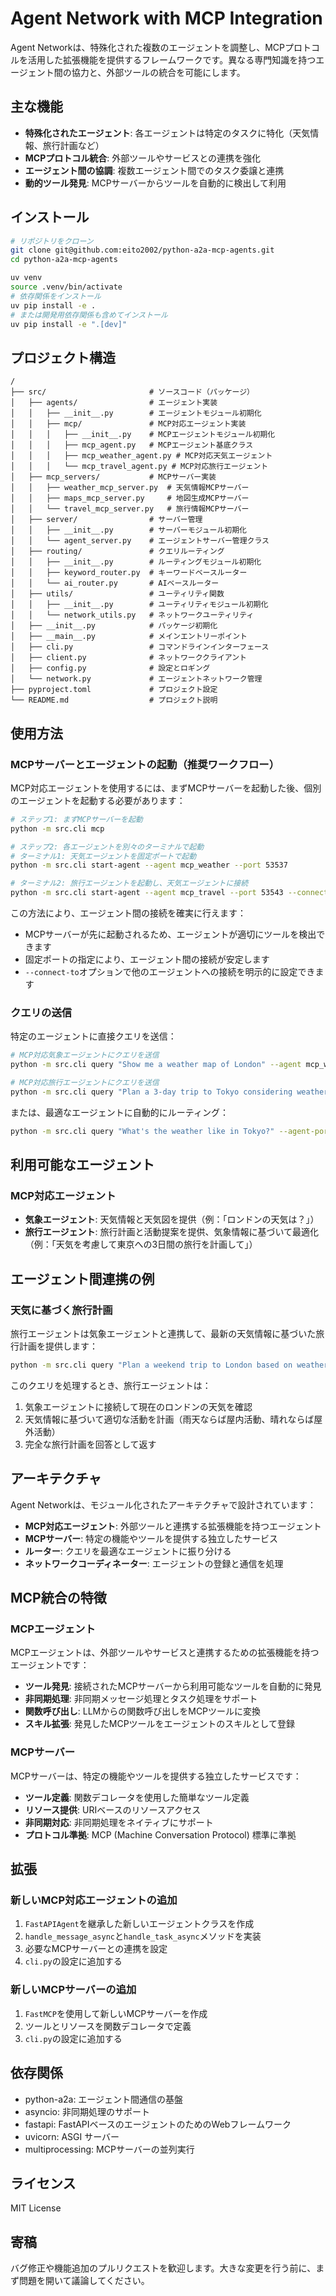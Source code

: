 # Agent Network with MCP Integration

Agent Networkは、特殊化された複数のエージェントを調整し、MCPプロトコルを活用した拡張機能を提供するフレームワークです。異なる専門知識を持つエージェント間の協力と、外部ツールの統合を可能にします。

## 主な機能

- **特殊化されたエージェント**: 各エージェントは特定のタスクに特化（天気情報、旅行計画など）
- **MCPプロトコル統合**: 外部ツールやサービスとの連携を強化
- **エージェント間の協調**: 複数エージェント間でのタスク委譲と連携
- **動的ツール発見**: MCPサーバーからツールを自動的に検出して利用

## インストール

```bash
# リポジトリをクローン
git clone git@github.com:eito2002/python-a2a-mcp-agents.git
cd python-a2a-mcp-agents

uv venv
source .venv/bin/activate
# 依存関係をインストール
uv pip install -e .
# または開発用依存関係も含めてインストール
uv pip install -e ".[dev]"
```

## プロジェクト構造

```
/
├── src/                       # ソースコード（パッケージ）
│   ├── agents/                # エージェント実装
│   │   ├── __init__.py        # エージェントモジュール初期化
│   │   ├── mcp/               # MCP対応エージェント実装
│   │   │   ├── __init__.py    # MCPエージェントモジュール初期化
│   │   │   ├── mcp_agent.py   # MCPエージェント基底クラス
│   │   │   ├── mcp_weather_agent.py # MCP対応天気エージェント
│   │   │   └── mcp_travel_agent.py # MCP対応旅行エージェント
│   ├── mcp_servers/           # MCPサーバー実装
│   │   ├── weather_mcp_server.py  # 天気情報MCPサーバー
│   │   ├── maps_mcp_server.py     # 地図生成MCPサーバー
│   │   └── travel_mcp_server.py   # 旅行情報MCPサーバー
│   ├── server/                # サーバー管理
│   │   ├── __init__.py        # サーバーモジュール初期化
│   │   └── agent_server.py    # エージェントサーバー管理クラス
│   ├── routing/               # クエリルーティング
│   │   ├── __init__.py        # ルーティングモジュール初期化
│   │   ├── keyword_router.py  # キーワードベースルーター
│   │   └── ai_router.py       # AIベースルーター
│   ├── utils/                 # ユーティリティ関数
│   │   ├── __init__.py        # ユーティリティモジュール初期化
│   │   └── network_utils.py   # ネットワークユーティリティ
│   ├── __init__.py            # パッケージ初期化
│   ├── __main__.py            # メインエントリーポイント
│   ├── cli.py                 # コマンドラインインターフェース
│   ├── client.py              # ネットワーククライアント
│   ├── config.py              # 設定とロギング
│   └── network.py             # エージェントネットワーク管理
├── pyproject.toml             # プロジェクト設定
└── README.md                  # プロジェクト説明
```

## 使用方法

### MCPサーバーとエージェントの起動（推奨ワークフロー）

MCP対応エージェントを使用するには、まずMCPサーバーを起動した後、個別のエージェントを起動する必要があります：

```bash
# ステップ1: まずMCPサーバーを起動
python -m src.cli mcp

# ステップ2: 各エージェントを別々のターミナルで起動
# ターミナル1: 天気エージェントを固定ポートで起動
python -m src.cli start-agent --agent mcp_weather --port 53537

# ターミナル2: 旅行エージェントを起動し、天気エージェントに接続
python -m src.cli start-agent --agent mcp_travel --port 53543 --connect-to weather:53537
```

この方法により、エージェント間の接続を確実に行えます：
- MCPサーバーが先に起動されるため、エージェントが適切にツールを検出できます
- 固定ポートの指定により、エージェント間の接続が安定します
- `--connect-to`オプションで他のエージェントへの接続を明示的に設定できます

### クエリの送信

特定のエージェントに直接クエリを送信：

```bash
# MCP対応気象エージェントにクエリを送信
python -m src.cli query "Show me a weather map of London" --agent mcp_weather --agent-ports mcp_weather:53537

# MCP対応旅行エージェントにクエリを送信
python -m src.cli query "Plan a 3-day trip to Tokyo considering weather" --agent mcp_travel --agent-ports mcp_travel:53543
```

または、最適なエージェントに自動的にルーティング：

```bash
python -m src.cli query "What's the weather like in Tokyo?" --agent-ports mcp_weather:53537 mcp_travel:53543
```

## 利用可能なエージェント

### MCP対応エージェント

- **気象エージェント**: 天気情報と天気図を提供（例：「ロンドンの天気は？」）
- **旅行エージェント**: 旅行計画と活動提案を提供、気象情報に基づいて最適化（例：「天気を考慮して東京への3日間の旅行を計画して」）

## エージェント間連携の例

### 天気に基づく旅行計画

旅行エージェントは気象エージェントと連携して、最新の天気情報に基づいた旅行計画を提供します：

```bash
python -m src.cli query "Plan a weekend trip to London based on weather" --agent mcp_travel --agent-ports mcp_travel:53543 mcp_weather:53537
```

このクエリを処理するとき、旅行エージェントは：

1. 気象エージェントに接続して現在のロンドンの天気を確認
2. 天気情報に基づいて適切な活動を計画（雨天ならば屋内活動、晴れならば屋外活動）
3. 完全な旅行計画を回答として返す

## アーキテクチャ

Agent Networkは、モジュール化されたアーキテクチャで設計されています：

- **MCP対応エージェント**: 外部ツールと連携する拡張機能を持つエージェント
- **MCPサーバー**: 特定の機能やツールを提供する独立したサービス
- **ルーター**: クエリを最適なエージェントに振り分ける
- **ネットワークコーディネーター**: エージェントの登録と通信を処理

## MCP統合の特徴

### MCPエージェント

MCPエージェントは、外部ツールやサービスと連携するための拡張機能を持つエージェントです：

- **ツール発見**: 接続されたMCPサーバーから利用可能なツールを自動的に発見
- **非同期処理**: 非同期メッセージ処理とタスク処理をサポート
- **関数呼び出し**: LLMからの関数呼び出しをMCPツールに変換
- **スキル拡張**: 発見したMCPツールをエージェントのスキルとして登録

### MCPサーバー

MCPサーバーは、特定の機能やツールを提供する独立したサービスです：

- **ツール定義**: 関数デコレータを使用した簡単なツール定義
- **リソース提供**: URIベースのリソースアクセス
- **非同期対応**: 非同期処理をネイティブにサポート
- **プロトコル準拠**: MCP (Machine Conversation Protocol) 標準に準拠

## 拡張

### 新しいMCP対応エージェントの追加

1. `FastAPIAgent`を継承した新しいエージェントクラスを作成
2. `handle_message_async`と`handle_task_async`メソッドを実装
3. 必要なMCPサーバーとの連携を設定
4. `cli.py`の設定に追加する

### 新しいMCPサーバーの追加

1. `FastMCP`を使用して新しいMCPサーバーを作成
2. ツールとリソースを関数デコレータで定義
3. `cli.py`の設定に追加する

## 依存関係

- python-a2a: エージェント間通信の基盤
- asyncio: 非同期処理のサポート
- fastapi: FastAPIベースのエージェントのためのWebフレームワーク
- uvicorn: ASGI サーバー
- multiprocessing: MCPサーバーの並列実行

## ライセンス

MIT License

## 寄稿

バグ修正や機能追加のプルリクエストを歓迎します。大きな変更を行う前に、まず問題を開いて議論してください。